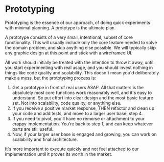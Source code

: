 # Prototyping

Prototyping is the essence of our approach, of doing quick experiments with minimal planning. A prototype is the ultimate plan.

A prototype consists of a very small, intentional, subset of core functionality. This will usually include only the core feature needed to solve the domain problem, and skip anything else possible. We will typically skip any graphic design at this point and stick with a wireframed UI.

All work should initially be treated with the intention to throw it away, until you start experimenting with real usage, and you should invest nothing in things like code quality and scalability. This doesn't mean you'd deliberately make a mess, but the prototyping process is:

1) Get a prototype in front of real users ASAP. All that matters is the absolutely most core functions work reasonably well, and it's easy to understand. So put effort into clear design and the most basic feature set. Not into scalability, code quality, or anything else.
2) If you receive a positive market response, THEN refactor and clean up your code and add tests, and move to a larger user base, step 4.
3) If you need to pivot, you'll have no remorse or attachment to your crappy implementation. You're back to step 1, and can keep whatever parts are still useful.
4) Now, if your larger user base is engaged and growing, you can work on scalability and final architecture.

It's more important to execute quickly and not feel attached to our implementation until it proves its worth in the market.
